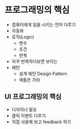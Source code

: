 # 프로그래밍의 핵심

* 컴퓨터에게 일을 시키는 언어 다루기
* 자동화
* 로직(Logic)
  * 변수
  * 조건
  * 반복
* 자꾸 반복하다보면 보이는
* 패턴
  * 설계 패턴 Design Pattern
  * 애들은 가라

## UI 프로그래밍의 핵심
* 디자이너 필요
* 클릭 이벤트 다루기
* 직접 사용해 보고 feedback 하기

